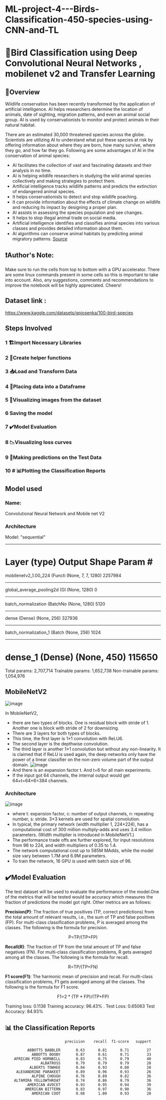 # ML-project-4---Birds-Classification-450-species-using-CNN-and-TL

# 🦜Bird Classification using Deep Convolutional Neural Networks , mobilenet v2 and Transfer Learning


## 🔬Overview 
Wildlife conservation has been recently transformed by the application of artificial intelligence. AI helps researchers determine the location of animals, date of sighting, migration patterns, and even an animal social group. AI is used by conservationists to monitor and protect animals in their natural habitat.

There are an estimated 30,000 threatened species across the globe. Scientists are utilizing AI to understand what put these species at risk by offering information about where they are born, how many survive, where they go, and how far they go. Following are some advantages of AI in the conservation of animal species:

* AI facilitates the collection of vast and fascinating datasets and their analysis in no time.
* AI is helping wildlife researchers in studying the wild animal species collectively and making strategies to protect them.
* Artificial intelligence tracks wildlife patterns and predicts the extinction of endangered animal species.
* It helps conservationists to detect and stop wildlife poaching.
* It can provide information about the effects of climate change on wildlife and reducing its impact by designing a proper plan.
* AI assists in assessing the species population and see changes.
* It helps to stop illegal animal trade on social media.
* Artificial intelligence identifies and classifies animal species into various classes and provides detailed information about them.
* AI algorithms can conserve animal habitats by predicting animal migratory patterns.
[Source](https://aiworldschool.com/research/this-is-why-ai-in-wildlife-conservation-is-so-glorious/)

## ❗Author's Note:
Make sure to run the cells from top to bottom with a GPU accelerator. There are some linux commands present in some cells so this is important to take into account. Also, any suggestions, comments and recommendations to improve the notebook will be highly appreciated. Cheers!

## Dataset link : 
https://www.kaggle.com/datasets/gpiosenka/100-bird-species

## Steps Involved 
### 1  🏗️Import Necessary Libraries
### 2  🤙Create helper functions
### 3  📥Load and Transform Data
### 4  📅Placing data into a Dataframe
### 5  🔭Visualizing images from the dataset
### 6 Saving the model
### 7  ✔️Model Evaluation
### 8  📉Visualizing loss curves
### 9  🔮Making predictions on the Test Data
### 10 # 📊Plotting the Classification Reports

## Model used 
### Name: 
Convolutional Neural Network and Mobile net V2
### Architecture
Model: "sequential"
_________________________________________________________________
Layer (type)                 Output Shape              Param #   
=================================================================
mobilenetv2_1.00_224 (Functi (None, 7, 7, 1280)        2257984   
_________________________________________________________________
global_average_pooling2d (Gl (None, 1280)              0         
_________________________________________________________________
batch_normalization (BatchNo (None, 1280)              5120      
_________________________________________________________________
dense (Dense)                (None, 256)               327936    
_________________________________________________________________
batch_normalization_1 (Batch (None, 256)               1024      
_________________________________________________________________
dense_1 (Dense)              (None, 450)               115650    
=================================================================
Total params: 2,707,714
Trainable params: 1,652,738
Non-trainable params: 1,054,976

<!-- ## Convolutional Neural Network (CNN)
![image](https://user-images.githubusercontent.com/64637562/208299399-c90d80e0-6035-4b03-8182-53b7234667ad.png)
The ConvNet’s job is to compress the images into a format that is easier to process while preserving elements that are important for obtaining a decent prediction. This is critical for designing an architecture that is capable of learning features while also being scalable to large datasets.
ConvNets in short has three layers which are its building blocks, let’s have a look:
![image](https://user-images.githubusercontent.com/64637562/208299474-9bbb37e6-b2ef-4108-81f4-a31cce333439.png)

* Convolutional Layer (CONV): They are the foundation of CNN, and they are in charge of executing convolution operations. The Kernel/Filter is the component in this layer that performs the convolution operation (matrix). Until the complete image is scanned, the kernel makes horizontal and vertical adjustments dependent on the stride rate. The kernel is less in size than a picture, but it has more depth. This means that if the image has three (RGB) channels, the kernel height and width will be modest spatially, but the depth will span all three.
![image](https://user-images.githubusercontent.com/64637562/208311448-cff37614-4934-4136-9407-4101f72fdcce.png)

* Pooling Layer (POOL): This layer is in charge of reducing dimensionality. It aids in reducing the amount of computing power required to process the data. Pooling can be divided into two types: maximum pooling and average pooling. The maximum value from the area covered by the kernel on the image is returned by max pooling. The average of all the values in the part of the image covered by the kernel is returned by average pooling. -->

 ## MobileNetV2
![image](https://user-images.githubusercontent.com/64637562/208295257-5e008ac3-7277-446d-b670-2cd85eab3e3e.png)

In MobileNetV2, 
* there are two types of blocks. One is residual block with stride of 1. Another one is block with stride of 2 for downsizing.
* There are 3 layers for both types of blocks.
* This time, the first layer is 1×1 convolution with ReLU6.
* The second layer is the depthwise convolution.
* The third layer is another 1×1 convolution but without any non-linearity. It is claimed that if ReLU is used again, the deep networks only have the power of a linear classifier on the non-zero volume part of the output domain.
![image](https://user-images.githubusercontent.com/64637562/208298641-d4780ee1-78e9-434f-83c6-8fc6db097566.png)
* And there is an expansion factor t. And t=6 for all main experiments.
* If the input got 64 channels, the internal output would get 64×t=64×6=384 channels.
### Architecture
![image](https://user-images.githubusercontent.com/64637562/208305340-41a20137-e508-4a67-bf93-826299d5fbef.png)

* where t: expansion factor, c: number of output channels, n: repeating number, s: stride. 3×3 kernels are used for spatial convolution.
* In typical, the primary network (width multiplier 1, 224×224), has a computational cost of 300 million multiply-adds and uses 3.4 million parameters. (Width multiplier is introduced in MobileNetV1.)
* The performance trade offs are further explored, for input resolutions from 96 to 224, and width multipliers of 0.35 to 1.4.
* The network computational cost up to 585M MAdds, while the model size vary between 1.7M and 6.9M parameters.
* To train the network, 16 GPU is used with batch size of 96.

## ✔️Model Evaluation
The test dataset will be used to evaluate the performance of the model.One of the metrics that will be tested would be accuracy which measures the fraction of predictions the model got right. Other metrics are as follows:

**Precision(P)**: 
The fraction of true positives (TP, correct predictions) from the total amount of relevant results, i.e., the sum of TP and false positives (FP). For multi-class classification problems, P is averaged among the classes. The following is the formula for precision.

<center>P=TP/(TP+FP)</center>

**Recall(R)**: 
The fraction of TP from the total amount of TP and false negatives (FN). For multi-class classification problems, R gets averaged among all the classes. The following is the formula for recall.
<center>R=TP/(TP+FN)</center>

**F1 score(F1)**: 
The harmonic mean of precision and recall. For multi-class classification problems, F1 gets averaged among all the classes. The following is the formula for F1 score.
<center>F1=2 * (TP * FP)/(TP+FP)</center>

Training loss: 0.1138 
Training accuracy: 96.43% . 
Test Loss: 0.65063
Test Accuracy: 84.93%


## 📊 the Classification Reports
                               precision    recall  f1-score   support

              ABBOTTS BABBLER       0.63      0.81      0.71        27
                ABBOTTS BOOBY       0.87      0.61      0.71        33
        AFRICAN PIED HORNBILL       0.83      0.75      0.79        40
                    ALBATROSS       0.79      0.79      0.79        28
               ALBERTS TOWHEE       0.84      0.93      0.88        28
         ALEXANDRINE PARAKEET       0.89      0.96      0.93        26
                ALPINE CHOUGH       0.76      0.89      0.82        36
        ALTAMIRA YELLOWTHROAT       0.74      0.86      0.79        36
              AMERICAN AVOCET       0.93      0.95      0.94        39
             AMERICAN BITTERN       0.83      0.97      0.90        36
                AMERICAN COOT       0.88      1.00      0.93        28
